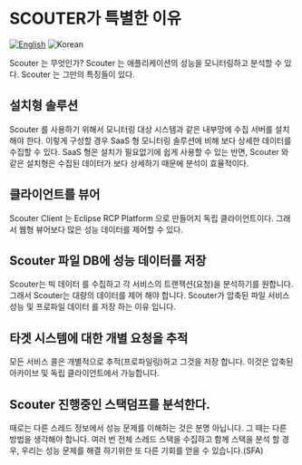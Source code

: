 # SCOUTER가 특별한 이유
[![English](https://img.shields.io/badge/language-English-orange.svg)](What-special-in-SCOUTER.md) ![Korean](https://img.shields.io/badge/language-Korean-blue.svg)

Scouter 는 무엇인가?
Scouter 는 애플리케이션의 성능을 모니터링하고 분석할 수 있다. 
Scouter 는 그만의 특징들이 있다. 

## 설치형 솔루션
Scouter 를 사용하기 위해서 모니터링 대상 시스템과 같은 내부망에 수집 서버를 설치해야 한다.
이렇게 구성할 경우 SaaS 형 모니터링 솔루션에 비해 보다 상세한 데이터를 수집할 수 있다.
SaaS 형은 설치가 필요없기에 쉽게 사용할 수 있는 반면, Scouter 와 같은 설치형은 수집된 데이터가 보다 상세하기 때문에 분석이 효율적이다.

## 클라이언트를 뷰어
Scouter Client 는 Eclipse RCP Platform 으로 만들어지 독립 클라이언트이다. 그래서 웹형 뷰어보다 많은 성능 데이터를 제어할 수 있다.

## Scouter 파일 DB에 성능 데이터를 저장
Scouter는 빅 데이터 를 수집하고 각 서비스의 트랜잭션(요청)을 분석하기를 원합니다.
그래서 Scouter는 대량의 데이터를 제어 해야 합니다. Scouter가 압축된 파일 서비스 성능 및 프로파일 데이터 를 저장 하는 이유 입니다.

## 타겟 시스템에 대한 개별 요청을 추적
모든 서비스 콜은 개별적으로 추적(프로파일링)하고 그것을 저장 합니다.
이것은 압축된 아카이브 및 독립 클라이언트에서 가능합니다.

## Scouter 진행중인 스택덤프를 분석한다.
때로는 다른 스레드 정보에서 성능 문제를 이해하는 것은 분명 아닙니다.
그 때는 다른 방법을 생각해야 합니다. 여러 번 전체 스레드 스택을 수집하고 함께 스택을 분석 할 경우,
우리는 성능 문제를 해결 하기위한 또 다른 기회를 얻을 수 있습니다.(SFA)

